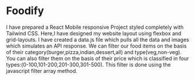 # Foodify
I have prepared a React Mobile responsive Project styled completely with Tailwind CSS.
Here,I have designed my website layout using flexbox and grid-layouts. I have created a data.js file which pulls all the data and images which simulates an API response.
We can filter our food items on the basis of their category(burger,pizza,indian,dessert,all) and type(veg,non-veg). You can also filter them on the basis of their price which is classified in four types:(0-100,101-200,201-300,301-500). This filter is done using the javascript filter array method.
